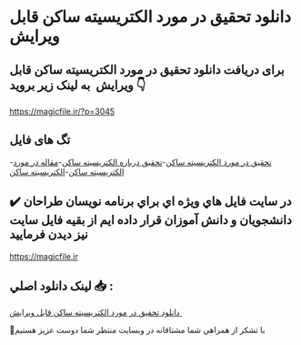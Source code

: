 # دانلود تحقیق در مورد الکتریسیته ساکن قابل ویرایش 

## برای دریافت دانلود تحقیق در مورد الکتریسیته ساکن قابل ویرایش  به لینک زیر بروید 👇

https://magicfile.ir/?p=3045

## تگ های فایل

-[تحقیق در مورد الکتریسیته ساکن](https://magicfile.ir/product/%d8%aa%d8%ad%d9%82%d9%8a%d9%82-%d8%af%d8%b1-%d9%85%d9%88%d8%b1%d8%af-%d8%a7%d9%84%da%a9%d8%aa%d8%b1%d9%8a%d8%b3%d9%8a%d8%aa%d9%87-%d8%b3%d8%a7%da%a9%d9%86/)-[تحقیق درباره الکتریسیته ساکن](https://magicfile.ir/product/%d8%aa%d8%ad%d9%82%d9%8a%d9%82-%d8%af%d8%b1-%d9%85%d9%88%d8%b1%d8%af-%d8%a7%d9%84%da%a9%d8%aa%d8%b1%d9%8a%d8%b3%d9%8a%d8%aa%d9%87-%d8%b3%d8%a7%da%a9%d9%86/)-[مقاله در مورد الکتریسیته ساکن](https://magicfile.ir/product/%d8%aa%d8%ad%d9%82%d9%8a%d9%82-%d8%af%d8%b1-%d9%85%d9%88%d8%b1%d8%af-%d8%a7%d9%84%da%a9%d8%aa%d8%b1%d9%8a%d8%b3%d9%8a%d8%aa%d9%87-%d8%b3%d8%a7%da%a9%d9%86/)-[الکتريسيته ساکن](https://magicfile.ir/product/%d8%aa%d8%ad%d9%82%d9%8a%d9%82-%d8%af%d8%b1-%d9%85%d9%88%d8%b1%d8%af-%d8%a7%d9%84%da%a9%d8%aa%d8%b1%d9%8a%d8%b3%d9%8a%d8%aa%d9%87-%d8%b3%d8%a7%da%a9%d9%86/)

## ✔️ در سايت فايل هاي ويژه اي براي برنامه نويسان طراحان دانشجويان و دانش آموزان قرار داده ايم از بقيه فايل سايت نيز ديدن فرماييد

https://magicfile.ir


## لينک دانلود اصلي 📥 :

[دانلود تحقیق در مورد الکتریسیته ساکن قابل ویرایش ](https://magicfile.ir/product/%d8%aa%d8%ad%d9%82%d9%8a%d9%82-%d8%af%d8%b1-%d9%85%d9%88%d8%b1%d8%af-%d8%a7%d9%84%da%a9%d8%aa%d8%b1%d9%8a%d8%b3%d9%8a%d8%aa%d9%87-%d8%b3%d8%a7%da%a9%d9%86/) 


🙏با تشکر از همراهي شما مشتاقانه در وبسایت منتظر شما دوست عزیز هستیم

